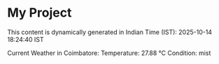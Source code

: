 # My Project

This content is dynamically generated in Indian Time (IST): 2025-10-14 18:24:40 IST


Current Weather in Coimbatore:
Temperature: 27.88 °C
Condition: mist
